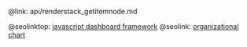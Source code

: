 @link: api/renderstack_getitemnode.md

@seolinktop: [javascript dashboard framework](https://webix.com)
@seolink: [organizational chart](https://webix.com/widget/organogram/)